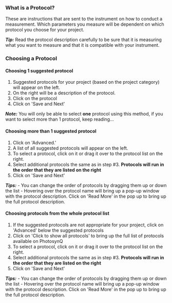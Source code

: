### What is a Protocol?
These are instructions that are sent to the instrument on how to conduct a measurement. Which parameters you measure will be dependent on which protocol you choose for your project.

***Tip:*** Read the protocol description carefully to be sure that it is measuring what you want to measure and that it is compatible with your instrument. 

### Choosing a Protocol

#### Choosing 1 suggested protocol
1. Suggested protocols for your project (based on the project category) will appear on the left. 
2. On the right will be a description of the protocol. 
3. Click on the protocol
4. Click on 'Save and Next'

***Note:*** You will only be able to select **one** protocol using this method, if you want to select more than 1 protocol, keep reading... 


#### Choosing more than 1 suggested protocol
1. Click on 'Advanced.'
2. A list of all suggested protocols will appear on the left. 
3. To select a protocol, click on it or drag it over to the protocol list on the right.
4. Select additional protocols the same as in step #3. **Protocols will run in the order that they are listed on the right**
5. Click on 'Save and Next'

***Tips:*** 
    - You can change the order of protocols by dragging them up or down the list
    - Hovering over the protocol name will bring up a pop-up window with the protocol description. Click on 'Read More' in the pop up to bring up the full protocol description.



#### Choosing protocols from the whole protocol list
1. If the suggested protocols are not appropriate for your project, click on 'Advanced' below the suggested protocols
2. Click on 'Click to show all protocols' to bring up the full list of protocols available on PhotosynQ
3. To select a protocol, click on it or drag it over to the protocol list on the right.
4. Select additional protocols the same as in step #3. **Protocols will run in the order that they are listed on the right**
5. Click on 'Save and Next'

***Tips:*** 
    - You can change the order of protocols by dragging them up or down the list
    - Hovering over the protocol name will bring up a pop-up window with the protocol description. Click on 'Read More' in the pop up to bring up the full protocol description.